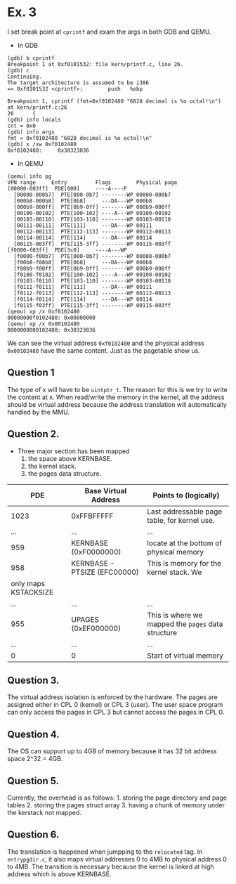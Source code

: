 # Ex. 3
I set break point at `cprintf` and exam the args in both GDB and QEMU.

* In GDB
```
(gdb) b cprintf
Breakpoint 1 at 0xf0101532: file kern/printf.c, line 26.
(gdb) c
Continuing.
The target architecture is assumed to be i386
=> 0xf0101532 <cprintf>:        push   %ebp

Breakpoint 1, cprintf (fmt=0xf0102480 "6828 decimal is %o octal!\n") at kern/printf.c:26
26      {
(gdb) info locals
cnt = 0x0
(gdb) info args
fmt = 0xf0102480 "6828 decimal is %o octal!\n"
(gdb) x /xw 0xf0102480
0xf0102480:     0x38323836
```

* In QEMU
```
(qemu) info pg
VPN range     Entry         Flags        Physical page
[00000-003ff]  PDE[000]     ----A----P
  [00000-000b7]  PTE[000-0b7] --------WP 00000-000b7
  [000b8-000b8]  PTE[0b8]     ---DA---WP 000b8
  [000b9-000ff]  PTE[0b9-0ff] --------WP 000b9-000ff
  [00100-00102]  PTE[100-102] ----A---WP 00100-00102
  [00103-00110]  PTE[103-110] --------WP 00103-00110
  [00111-00111]  PTE[111]     ---DA---WP 00111
  [00112-00113]  PTE[112-113] --------WP 00112-00113
  [00114-00114]  PTE[114]     ---DA---WP 00114
  [00115-003ff]  PTE[115-3ff] --------WP 00115-003ff
[f0000-f03ff]  PDE[3c0]     ----A---WP
  [f0000-f00b7]  PTE[000-0b7] --------WP 00000-000b7
  [f00b8-f00b8]  PTE[0b8]     ---DA---WP 000b8
  [f00b9-f00ff]  PTE[0b9-0ff] --------WP 000b9-000ff
  [f0100-f0102]  PTE[100-102] ----A---WP 00100-00102
  [f0103-f0110]  PTE[103-110] --------WP 00103-00110
  [f0111-f0111]  PTE[111]     ---DA---WP 00111
  [f0112-f0113]  PTE[112-113] --------WP 00112-00113
  [f0114-f0114]  PTE[114]     ---DA---WP 00114
  [f0115-f03ff]  PTE[115-3ff] --------WP 00115-003ff
(qemu) xp /x 0xf0102480
00000000f0102480: 0x00000000
(qemu) xp /x 0x00102480
0000000000102480: 0x38323836
```

We can see the  virtual address `0xf0102480` and the physical address
`0x00102480` have the same content. Just as the pagetable show us.

## Question 1
The type of x will have to be `uintptr_t`. The reason for this is we try to
write the content at x. When read/write the memory in the kernel, all the
address should be virtual address because the address translation will
automatically handled by the MMU.

## Question 2.

* Three major section has been mapped
	1. the space above KERNBASE.
	2. the kernel stack.
	3. the pages data structure.
	
| PDE | Base Virtual Address | Points to (logically) |
|-----|----------------------|-----------------------|
|1023| 0xFFBFFFFF | Last addressable page table, for kernel use. |
| ... | ... | ... |
| 959 | KERNBASE (0xF0000000) | locate at the bottom of physical memory |
| 958 | KERNBASE - PTSIZE (EFC00000) | This is memory for the kernel stack. We
only maps KSTACKSIZE|
| ... | ... | ... |
| 955 | UPAGES (0xEF000000) | This is where we mapped the `pages` data structure |
| ... | ... | ... |
| 0 | 0 | Start of virtual memory |

## Question 3.

The virtual address isolation is enforced by the hardware. The pages are
assigned either in CPL 0 (kernel) or CPL 3 (user). The user space program can
only access the pages in CPL 3 but cannot access the pages in CPL 0.

## Question 4.

The OS can support up to 4GB of memory because it has 32 bit address space 2^32
= 4GB.


## Question 5.
Currently, the overhead is as follows:
	1. storing the page directory and page tables
	2. storing the pages struct array
	3. having a chunk of memory under the kerstack not mapped.


## Question 6.

The translation is happened when jumpping to the `relocated` tag. In
`entrypgdir.c`, it also maps virtual addresses 0 to 4MB to physical address 0
to 4MB. The transition is necessary because the kernel is linked at high
address which is above KERNBASE.
